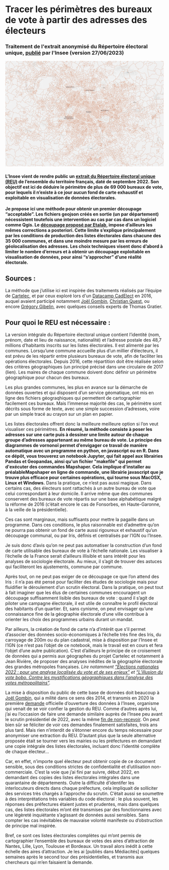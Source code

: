 # Tracer les périmètres des bureaux de vote à partir des adresses des électeurs

### Traitement de l'extrait anonymisé du Répertoire électoral unique, [publié](https://www.data.gouv.fr/fr/datasets/bureaux-de-vote-et-adresses-de-leurs-electeurs/) par l'Insee (version 27/06/2023)


<img src="https://github.com/Denis-Vannier/bureaux-de-vote-2022/blob/main/APPERCU_BV.png" width="1000" />

#### L’Insee vient de rendre public un [extrait du Répertoire électoral unique (REU)](https://www.data.gouv.fr/fr/datasets/bureaux-de-vote-et-adresses-de-leurs-electeurs/) de l’ensemble du territoire français, daté de septembre 2022. Son objectif est ici de déduire le périmètre de plus de 69 000 bureaux de vote, pour lequels il n’existe à ce jour aucun fond de carte exhaustif et exploitable en visualisation de données électorales.

**Je propose ici une méthode pour obtenir un premier découpage “acceptable”. Les fichiers geojson créés en sortie (un par département) nécessistent toutefois une intervention au cas par cas dans un logiciel comme Qgis. Le [découpage proposé par Etalab](https://files.data.gouv.fr/reu/index-reu.html#12.86/47.9042/1.92282), impose d’ailleurs les mêmes corrections a posteriori. Cette limite s’explique principalement par les conditions de production des listes électorales dans chacune des 35 000 communes, et dans une moindre mesure par les erreurs de géolocalisation des adresses. Les choix techniques visent donc d’abord à limiter le nombre d’erreurs et à obtenir un découpage exploitable en visualisation de données, pour ainsi “s’approcher” d’une réalité électorale.**

## Sources :
La méthode que j’utilise ici est inspirée des traitements réalisés par l’équipe de [Cartelec](http://cartelec.univ-rouen.fr/), et par ceux exploré lors d'un [Datacamp CadElect](https://www.etalab.gouv.fr/datacamp-cadelect/) en 2016, auquel avaient participé notamment [Joël Gombin](https://www.linkedin.com/in/jgombin/?originalSubdomain=fr), [Christian Quest](https://github.com/cquest), ou encore [Grégory Gibelin](https://makina-corpus.com/sig-webmapping/une-approche-de-reconstruction-automatique-de-la-geometrie-des-bureaux-de-vote), avec quelques conseils experts de Thomas Gratier.

## Pour quoi le REU est nécessaire :
La version intégrale du Répertoire électoral unique contient l’identité (nom, prénom, date et lieu de naissance, nationalité) et l’adresse postale des 48,7 millions d’habitants inscrits sur les listes électorales. Il est alimenté par les communes. Lorsqu’une commune accueille plus d’un millier d’électeurs, il est prévu de les répartir entre plusieurs bureaux de vote, afin de faciliter les opérations électorales. Depuis 2016, cette répartition doit être réalisée selon des critères géographiques (un principé précisé dans une circulaire de 2017 (lien). Les maires de chaque commune doivent donc définir un périmètre géographique pour chacun des bureaux. 

Les plus grandes communes, les plus en avance sur la démarche de données ouvertes et qui disposent d’un service géomatique, ont mis en ligne des fichiers géograqhiques qui permettent de cartographier facilement ces bureaux. Mais l’immense majorité des cas, le périmètre sont décrits sous forme de texte, avec une simple succession d’adresses, voire par un simple tracé au crayon sur un plan en papier. 

Les listes électorales offrent donc la meilleure meilleure option si l’on veut visualiser ces périmètres. **En résumé, la méthode consiste à poser les adresses sur une carte puis à dessiner une limite autour de chaque groupe d’adresses appartenant au même bureau de vote. Le principe des diagrammes de vornonoï permet d’envigager ce travail de manière automatique avec un programme en python, en javascript ou en R. Dans ce dépôt, vous trouverez un notebook Jupyter, qui fait appel aux librairies Pandas et Geopandas, ainsi qu'un fichier "makefile" qui permet d'exécuter des commandes Mapshaper. Cela implique d'installer au préalableMapshaper en ligne de commande, une librairie javascript que je trouve plus efficace pour certaines opérations, qui tourne sous MacOSX, Linux et Windows.** Dans la pratique, ce n’est pas aussi magique. Dans certains cas, des électeurs sont rattachés à un autre bureau de vote que celui correspondant à leur domicile. Il arrive même que des communes conservent des bureaux de vote répartis sur une base alphabétique malgré la réforme de 2016 (c’était encore le cas de Fonsorbes, en Haute-Garonne, à la veille de la présidentielle). 

Ces cas sont marginaux, mais suffisants pour mettre la pagaille dans un programme. Dans ces conditions, le plus raisonnable est d’admettre qu’on ne pourra pas obtenir un fond de carte aussi rigoureux et exhaustif qu’un découpage communal, ou par Iris, définis et centralisés par l’IGN ou l’Insee. 

Je suis donc d’avis qu’on ne peut pas automatiser la construction d’un fond de carte utilisable des bureaux de vote à l’échelle nationale. Les visualiser à l’échelle de la France serait d’ailleurs illisible et sans intérêt pour les analyses de sociologie électorale. Au mieux, il s’agit de trouver des astuces qui faciliteront les ajustements, commune par commune. 

Après tout, on ne peut pas exiger de ce découpage ce que l’on attend des Iris : il n’a pas été pensé pour faciliter des études de sociologie mais pour fluidifier le déroulement d’un scrutin électoral. Dans la pratique, on peut tout à fait imaginer que les élus de certaines communes encouragent un découpage suffisamment lisible des bureaux de vote : quand il s’agit de piloter une campagne électorale, il est utile de connaître le profil électoral des habitants d’un quartier. Et, sans cynisme, on peut envisager qu’une connaissance fine de la géographie électorale d’une ville contribue à orienter les choix des programmes urbains durant un mandat. 

Par ailleurs, la création de fond de carte n’a d’intérêt que s’il permet d’associer des données socio-économiques à l’échelle très fine des Iris, du carroyage de 200m ou du plan cadastral, mise à disposition par l’Insee et l’IGN (ce n’est pas l’objet de ce notebook, mais le travail est en cours et fera l’objet d’une autre publication). C’est d’ailleurs le principe de ce croisement de données qui a permis aux géographes du projet Cartelec et notamment à Jean Rivière, de proposer des analyses inédites de la géographie électorale des grandes métropoles françaises. *Lire notamment [“Élections nationales 2022 : pour une analyse localisée du vote et de ses enjeux”](https://metropolitiques.eu/Elections-nationales-2022-pour-une-analyse-localisee-du-vote-et-de-ses-enjeux.html) et [“L’illusion du vote bobo. Contre les mystifications géographiques dans l’analyse des votes métropolitains”](https://metropolitiques.eu/L-illusion-du-vote-bobo.html).*


La mise à disposition du public de cette base de données doit beaucoup à [Joël Gombin](https://www.linkedin.com/in/jgombin/?originalSubdomain=fr), qui a milité dans ce sens dès 2014, et transmis en 2020 la première [demande](https://madada.fr/demande/extraction_de_la_correspondance) officielle d’ouverture des données à l’Insee, organisme qui venait de se voir confier la gestion du REU. Comme d’autres après lui, j’ai eu l’occasion de faire une demande similaire auprès de l’Insee peu avant le scrutin présidentiel de 2022, avec la même [fin de non-recevoir](https://madada.fr/demande/fichier_anonymise_du_repertoire). On peut bien sûr se féliciter de voir ces demandes finalement satisfaites, trois ans plus tard. Mais rien n’interdit de s’étonner encore du temps nécessaire pour anonymiser une extraction du REU. D’autant plus que la seule alternative proposée était se tourner vers les mairies ou les préfectures en demandant une copie intégrale des listes électorales, incluant donc l’identité complète de chaque électeur… 

Car, en effet, n’importe quel électeur peut obtenir copie de ce document sensible, sous des conditions strictes de confidentialité et d’utilisation non-commerciale. C’est la voie que j’ai fini par suivre, début 2022, en demandant des copies des listes électorales intégrales dans une quarantaine de départements. Outre la difficulté d’identifer les interlocuteurs directs dans chaque préfecture, cela impliquait de solliciter des services très chargés à l’approche du scrutin. C’était aussi se soumettre à des interprétations très variables du code électoral : le plus souvent, les réponses des préfectures étaient justes et prudentes, mais dans quelques cas, des listes électorales m’ont été transmises par des fonctionnaires avec une légèreté inquiétante s’agissant de données aussi sensibles. Sans compter les cas inévitables de mauvaise volonté manifeste ou d’obstruction de principe mal inspirée. 

Bref, ce sont ces listes électorales complètes qui m’ont permis de cartographier l’ensemble des bureaux de votes des aires d’attraction de Nantes, Lille, Lyon, Toulouse et Bordeaux. Un travail alors inédit à cette échelle des aires d’attraction. Je les ai [publiés dans Médiacités] quelques semaines après le second tour des présidentielles, et transmis aux chercheurs qui m’en faisaient la demande. 




